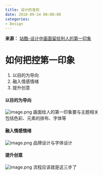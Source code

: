 ```yaml
---
title: 设计的准则
date: 2018-09-24 00:00:00
categories:
- Design
---
```

**来源：**
[站酷-设计中画面留给别人的第一印象](http://www.zcool.com.cn/article/ZNjE4NzMy.html)
# 如何把控第一印象
1. 以目的为导向
2. 融入情感情绪
3. 提升创意
#### 以目的为导向
![image.png](https://upload-images.jianshu.io/upload_images/7955445-a7affac7b7e300b5.png?imageMogr2/auto-orient/strip%7CimageView2/2/w/1240)
画面给人的第一印象要与主题相关\
包括色彩、元素的排布、字体等
#### 融入情感情绪
![image.png](https://upload-images.jianshu.io/upload_images/7955445-ac06878cb91d36c9.png?imageMogr2/auto-orient/strip%7CimageView2/2/w/1240)
品牌设计与字体设计
#### 提升创意
![image.png](https://upload-images.jianshu.io/upload_images/7955445-da6cdabb1c5f5015.png?imageMogr2/auto-orient/strip%7CimageView2/2/w/1240)
流程应该就是这三步了
